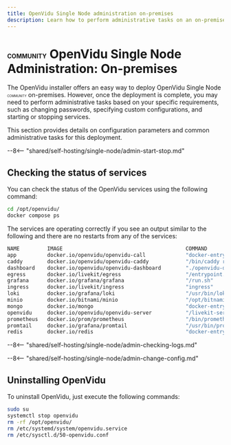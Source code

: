 ```yaml
---
title: OpenVidu Single Node administration on-premises
description: Learn how to perform administrative tasks on an on-premises OpenVidu Single Node deployment
---
```


# <span class="openvidu-tag openvidu-community-tag" style="font-size: .5em">COMMUNITY</span> OpenVidu Single Node Administration: On-premises

The OpenVidu installer offers an easy way to deploy OpenVidu Single Node <span class="openvidu-tag openvidu-community-tag" style="font-size: .5em">COMMUNITY</span> on-premises. However, once the deployment is complete, you may need to perform administrative tasks based on your specific requirements, such as changing passwords, specifying custom configurations, and starting or stopping services.

This section provides details on configuration parameters and common administrative tasks for this deployment.

--8<-- "shared/self-hosting/single-node/admin-start-stop.md"

## Checking the status of services

You can check the status of the OpenVidu services using the following command:

```bash
cd /opt/openvidu/
docker compose ps
```

The services are operating correctly if you see an output similar to the following and there are no restarts from any of the services:

```bash
NAME         IMAGE                                        COMMAND                  SERVICE      CREATED          STATUS
app          docker.io/openvidu/openvidu-call             "docker-entrypoint.s…"   app          19 seconds ago   Up 16 seconds
caddy        docker.io/openvidu/openvidu-caddy            "/bin/caddy run --co…"   caddy        19 seconds ago   Up 16 seconds
dashboard    docker.io/openvidu/openvidu-dashboard        "./openvidu-dashboard"   dashboard    19 seconds ago   Up 16 seconds
egress       docker.io/livekit/egress                     "/entrypoint.sh"         egress       18 seconds ago   Up 14 seconds
grafana      docker.io/grafana/grafana                    "/run.sh"                grafana      18 seconds ago   Up 13 seconds
ingress      docker.io/livekit/ingress                    "ingress"                ingress      19 seconds ago   Up 14 seconds
loki         docker.io/grafana/loki                       "/usr/bin/loki -conf…"   loki         18 seconds ago   Up 14 seconds
minio        docker.io/bitnami/minio                      "/opt/bitnami/script…"   minio        18 seconds ago   Up 14 seconds
mongo        docker.io/mongo                              "docker-entrypoint.s…"   mongo        18 seconds ago   Up 15 seconds
openvidu     docker.io/openvidu/openvidu-server           "/livekit-server --c…"   openvidu     19 seconds ago   Up 14 seconds
prometheus   docker.io/prom/prometheus                    "/bin/prometheus --c…"   prometheus   18 seconds ago   Up 14 seconds
promtail     docker.io/grafana/promtail                   "/usr/bin/promtail -…"   promtail     18 seconds ago   Up 14 seconds
redis        docker.io/redis                              "docker-entrypoint.s…"   redis        19 seconds ago   Up 15 seconds
```

--8<-- "shared/self-hosting/single-node/admin-checking-logs.md"

--8<-- "shared/self-hosting/single-node/admin-change-config.md"

## Uninstalling OpenVidu

To uninstall OpenVidu, just execute the following commands:

```bash
sudo su
systemctl stop openvidu
rm -rf /opt/openvidu/
rm /etc/systemd/system/openvidu.service
rm /etc/sysctl.d/50-openvidu.conf
```
